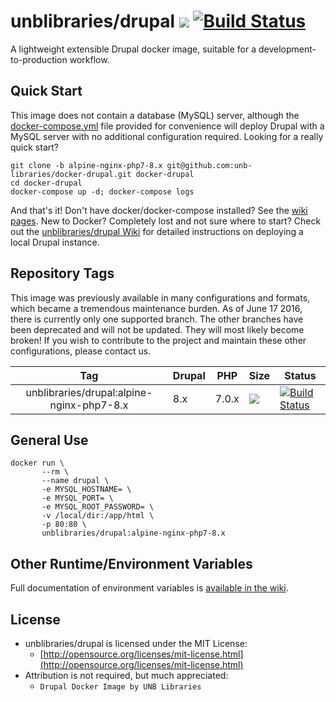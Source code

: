 # unblibraries/drupal [![](https://badge.imagelayers.io/unblibraries/drupal:alpine-nginx-php7-8.x.svg)](https://imagelayers.io/?images=unblibraries/drupal:alpine-nginx-php7-8.x 'Get your own badge on imagelayers.io') [![Build Status](https://travis-ci.org/unb-libraries/docker-drupal.svg?branch=alpine-nginx-php7-8.x)](https://travis-ci.org/unb-libraries/docker-drupal)

A lightweight extensible Drupal docker image, suitable for a development-to-production workflow.

## Quick Start
This image does not contain a database (MySQL) server, although the [docker-compose.yml](https://github.com/unb-libraries/docker-drupal/blob/alpine-nginx-php7-8.x/docker-compose.yml) file provided for convenience will deploy Drupal with a MySQL server with no additional configuration required. Looking for a really quick start?

```
git clone -b alpine-nginx-php7-8.x git@github.com:unb-libraries/docker-drupal.git docker-drupal
cd docker-drupal
docker-compose up -d; docker-compose logs
```

And that's it! Don't have docker/docker-compose installed? See the [wiki pages](https://github.com/unb-libraries/docker-drupal/wiki/2.-Setting-Up-Prerequisites). New to Docker? Completely lost and not sure where to start? Check out the [unblibraries/drupal Wiki](https://github.com/unb-libraries/docker-drupal/wiki) for detailed instructions on deploying a local Drupal instance.

## Repository Tags
This image was previously available in many configurations and formats, which became a tremendous maintenance burden. As of June 17 2016, there is currently only one supported branch. The other branches have been deprecated and will not be updated. They will most likely become broken! If you wish to contribute to the project and maintain these other configurations, please contact us.


|                    Tag                    | Drupal | PHP   | Size                                                                                                                                                                                               | Status                                                                                                                                                    |
|:-----------------------------------------:|--------|-------|----------------------------------------------------------------------------------------------------------------------------------------------------------------------------------------------------|-----------------------------------------------------------------------------------------------------------------------------------------------------------|
| unblibraries/drupal:alpine-nginx-php7-8.x |   8.x  | 7.0.x | [![](https://badge.imagelayers.io/unblibraries/drupal:alpine-nginx-php7-8.x.svg)](https://imagelayers.io/?images=unblibraries/drupal:alpine-nginx-php7-8.x 'Get your own badge on imagelayers.io') | [![Build Status](https://travis-ci.org/unb-libraries/docker-drupal.svg?branch=alpine-nginx-php7-8.x)](https://travis-ci.org/unb-libraries/docker-drupal) |


## General Use
```
docker run \
       --rm \
       --name drupal \
       -e MYSQL_HOSTNAME= \
       -e MYSQL_PORT= \
       -e MYSQL_ROOT_PASSWORD= \
       -v /local/dir:/app/html \
       -p 80:80 \
       unblibraries/drupal:alpine-nginx-php7-8.x
```

## Other Runtime/Environment Variables
Full documentation of environment variables is [available in the wiki](https://github.com/unb-libraries/docker-drupal/wiki/C.-Environment-Variables).

## License
- unblibraries/drupal is licensed under the MIT License:
  - [http://opensource.org/licenses/mit-license.html](http://opensource.org/licenses/mit-license.html)
- Attribution is not required, but much appreciated:
  - `Drupal Docker Image by UNB Libraries`
